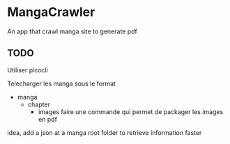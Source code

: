# MangaCrawler
An app that crawl manga site to generate pdf
## TODO

Utiliser picocli

Telecharger les manga sous le format 
* manga
    * chapter
        * images
faire une commande qui permet de packager les images en pdf

idea, add a json at a manga root folder to retrieve information faster